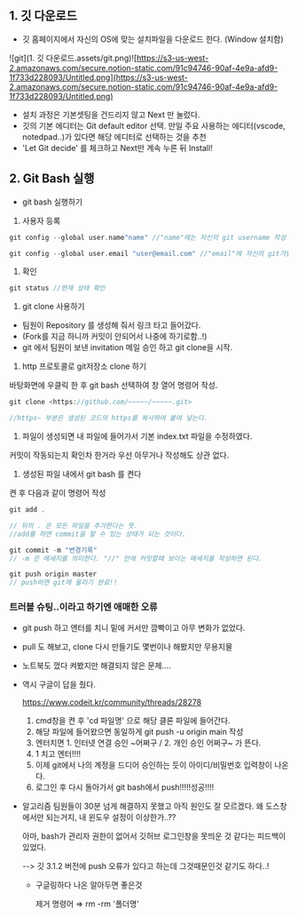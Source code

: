 

## 1. 깃 다운로드

- 깃 홈페이지에서 자신의 OS에 맞는 설치파일을 다운로드 한다. (Window 설치함)

![git](1. 깃 다운로드.assets/git.png)![https://s3-us-west-2.amazonaws.com/secure.notion-static.com/91c94746-90af-4e9a-afd9-1f733d228093/Untitled.png](https://s3-us-west-2.amazonaws.com/secure.notion-static.com/91c94746-90af-4e9a-afd9-1f733d228093/Untitled.png)

- 설치 과정은 기본셋팅을 건드리지 않고 Next 만 눌렀다.
- 깃의 기본 에디터는 Git default editor 선택. 만일 주요 사용하는 에디터(vscode, notedpad..)가 있다면 해당 에디터로 선택하는 것을 추천
- 'Let Git decide' 를 체크하고 Next만 계속 누른 뒤 Install!

## 2. Git Bash 실행

- git bash 실행하기

1. 사용자 등록

```c
git config --global user.name"name" //"name"에는 자신의 git username 작성

git config --global user.email "user@email.com" //"email"에 자신의 git가입 메일 작성
```

1. 확인

```c
git status //현재 상태 확인 
```

1. git clone 사용하기

- 팀원이 Repository 를 생성해 줘서 링크 타고 들어갔다.
- (Fork를 지금 하니까 커밋이 안되어서 나중에 하기로함..!)
- git 에서 팀원이 보낸 invitation 메일 승인 하고 git clone을 시작.

1. http 프로토콜로 git저장소 clone 하기

바탕화면에 우클릭 한 후 git bash 선택하여 창 열어 명령어 작성.

```c
git clone <https://github.com/~~~~~/~~~~~.git>  

//https~ 부분은 생성된 코드의 https를 복사하여 붙여 넣는다. 
```

1. 파일이 생성되면 내 파일에 들어가서 기본 index.txt 파일을 수정하였다.

커밋이 작동되는지 확인차 한거라 우선 아무거나 작성해도 상관 없다.

1. 생성된 파일 내에서 git bash 를 켠다

켠 후 다음과 같이 명령어 작성

```c
git add .  

// 뒤의 . 은 모든 파일을 추가한다는 뜻. 
//add를 하면 commit을 할 수 있는 상태가 되는 것이다.

git commit -m "변경기록" 
// -m 은 메세지를 의미한다. "//" 안에 커밋할때 보이는 메세지를 작성하면 된다.

git push origin master
// push하면 git에 올리기 완료!!
```

### 트러블 슈팅..이라고 하기엔 애매한 오류

- git push 하고 엔터를 치니 밑에 커서만 깜빡이고 아무 변화가 없었다.

- pull 도 해보고, clone 다시 만들기도 몇번이나 해봤지만 무용지물

- 노트북도 껐다 켜봤지만 해결되지 않은 문제....

- 역시 구글이 답을 줬다.

  https://www.codeit.kr/community/threads/28278

  1. cmd창을 켠 후 'cd 파일명' 으로 해당 클론 파일에 들어간다.
  2. 해당 파일에 들어왔으면 동일하게 git push -u origin main 작성
  3. 엔터치면  1.  인터넷 연결 승인 ~어쩌구  / 2.  개인 승인 어쩌구~  가 뜬다.
  4. 1 치고 엔터!!!!
  5. 이제 git에서 나의 계정을 드디어 승인하는 듯이 아이디/비밀번호 입력창이 나온다.
  6. 로그인 후 다시 돌아가서 git bash에서 push!!!!!성공!!!!

- 알고리즘 팀원들이 30분 넘게 해결하지 못했고 아직 원인도 잘 모르겠다. 왜 도스창에서만 되는거지, 내 윈도우 설정이 이상한가..??

  아마, bash가 관리자 권한이 없어서 깃허브 로그인창을 못띄운 것 같다는 피드백이 있었다.

  --> 깃 3.1.2 버전에 push 오류가 있다고 하는데 그것때문인것 같기도 하다..!

  

  - 구글링하다 나온 알아두면 좋은것

    제거 명령어 ⇒  rm -rm '폴더명'

  

